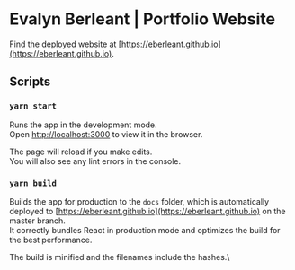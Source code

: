 # Evalyn Berleant | Portfolio Website

Find the deployed website at [https://eberleant.github.io](https://eberleant.github.io).

## Scripts

### `yarn start`

Runs the app in the development mode.\
Open [http://localhost:3000](http://localhost:3000) to view it in the browser.

The page will reload if you make edits.\
You will also see any lint errors in the console.

### `yarn build`

Builds the app for production to the `docs` folder, which is automatically deployed to [https://eberleant.github.io](https://eberleant.github.io) on the master branch.\
It correctly bundles React in production mode and optimizes the build for the best performance.

The build is minified and the filenames include the hashes.\
